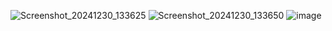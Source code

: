 ![Screenshot_20241230_133625](https://github.com/user-attachments/assets/83c89147-7493-4956-ae3b-0c6dfb67b56d)
![Screenshot_20241230_133650](https://github.com/user-attachments/assets/300ae896-0d8c-4d02-ab7c-e61064a12e6d)
![image](https://github.com/user-attachments/assets/9be26091-7d0d-4bac-b935-198656c077a7)
